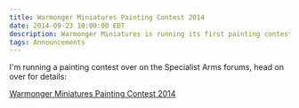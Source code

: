 ```yaml
---
title: Warmonger Miniatures Painting Contest 2014
date: 2014-09-23 10:00:00 EDT
description: Warmonger Miniatures is running its first painting contest.
tags: Announcements
---
```

I'm running a painting contest over on the Specialist Arms forums, head on over for details:

[Warmonger Miniatures Painting Contest 2014](http://www.forum.specialist-arms.com/index.php?topic=6557.0)
